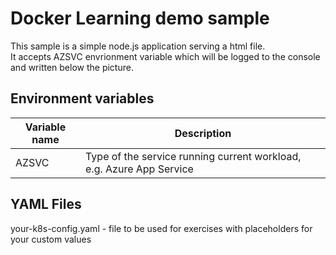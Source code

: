 # Docker Learning demo sample

This sample is a simple node.js application serving a html file.  
It accepts AZSVC envrionment variable which will be logged to the console and written below the picture.

## Environment variables

|Variable name|Description|
|---------|---------|
|AZSVC|Type of the service running current workload, e.g. Azure App Service|

## YAML Files

your-k8s-config.yaml - file to be used for exercises with placeholders for your custom values
